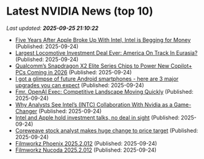 # Latest NVIDIA News (top 10)
_Last updated: **2025-09-25 21:10:22**_

- [Five Years After Apple Broke Up With Intel, Intel is Begging for Money](https://www.macrumors.com/2025/09/24/intel-apple-investment-talks/) (Published: 2025-09-24)
- [Largest Locomotive Investment Deal Ever: America On Track In Eurasia?](https://www.forbes.com/sites/wesleyhill/2025/09/24/largest-locomotive-investment-deal-ever-america-on-track-in-eurasia/) (Published: 2025-09-24)
- [Qualcomm’s Snapdragon X2 Elite Series Chips to Power New Copilot+ PCs Coming in 2026](https://www.thurrott.com/hardware/327193/qualcomms-snapdragon-x2-elite-series-chips-to-power-new-copilot-pcs-coming-in-2026) (Published: 2025-09-24)
- [I got a glimpse of future Android smartphones - here are 3 major upgrades you can expect](https://www.zdnet.com/article/i-got-a-glimpse-of-future-android-smartphones-here-are-three-major-upgrades-you-can-expect/) (Published: 2025-09-24)
- [Fmr. OpenAI Exec: Competitive Landscape Moving Quickly](https://finance.yahoo.com/video/fmr-openai-exec-competitive-landscape-202642269.html) (Published: 2025-09-24)
- [Why Analysts See Intel’s (INTC) Collaboration With Nvidia as a Game-Changer](https://finance.yahoo.com/news/why-analysts-see-intel-intc-201938246.html) (Published: 2025-09-24)
- [Intel and Apple hold investment talks, no deal in sight](https://9to5mac.com/2025/09/24/intel-and-apple-hold-investment-talks-no-deal-in-sight/) (Published: 2025-09-24)
- [Coreweave stock analyst makes huge change to price target](https://biztoc.com/x/5a54840feb81e5cf) (Published: 2025-09-24)
- [Filmworkz Phoenix 2025.2.012](https://post.rlsbb.to/filmworkz-phoenix-2025-2-012/) (Published: 2025-09-24)
- [Filmworkz Nucoda 2025.2.012](https://post.rlsbb.to/filmworkz-nucoda-2025-2-012/) (Published: 2025-09-24)
